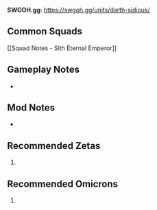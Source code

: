 **SWGOH.gg**: https://swgoh.gg/units/darth-sidious/

## Common Squads

[[Squad Notes - Sith Eternal Emperor]]

## Gameplay Notes

 - 

## Mod Notes

 - 

## Recommended Zetas

1. 

## Recommended Omicrons

1. 